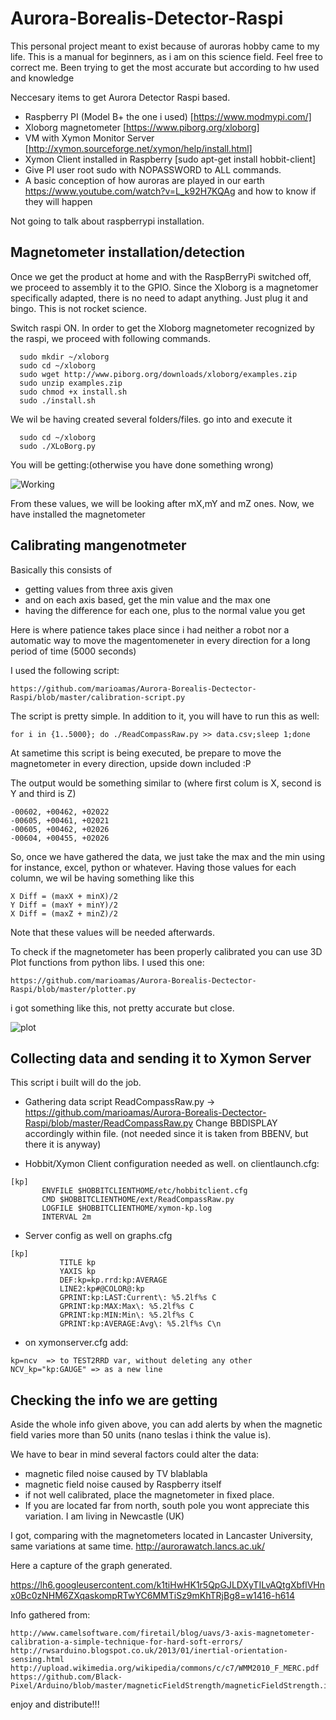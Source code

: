 # Aurora-Borealis-Detector-Raspi
This personal project meant to exist because of auroras hobby came to my life.
This is a manual for beginners, as i am on this science field. Feel free to correct me. Been trying to get the most accurate but according to hw used and knowledge

Neccesary items to get Aurora Detector Raspi based. 
- Raspberry PI (Model B+ the one i used) [https://www.modmypi.com/]
- Xloborg magnetometer [https://www.piborg.org/xloborg]
- VM with Xymon Monitor Server [http://xymon.sourceforge.net/xymon/help/install.html]
- Xymon Client installed in Raspberry [sudo apt-get install hobbit-client]
- Give PI user root sudo with NOPASSWORD to ALL commands.
- A basic conception of how auroras are played in our earth https://www.youtube.com/watch?v=L_k92H7KQAg and how to know if they will happen

Not going to talk about raspberrypi installation.

## Magnetometer installation/detection ##

Once we get the product at home and with the RaspBerryPi switched off, we proceed to assembly it to the GPIO. 
Since the Xloborg is a magnetomer specifically adapted, there is no need to adapt anything. Just plug it and bingo.
This is not rocket science.

Switch raspi ON.
In order to get the Xloborg magnetometer recognized by the raspi, we proceed with following commands.
```
  sudo mkdir ~/xloborg
  sudo cd ~/xloborg
  sudo wget http://www.piborg.org/downloads/xloborg/examples.zip
  sudo unzip examples.zip
  sudo chmod +x install.sh
  sudo ./install.sh
```

We wil be having created several folders/files.
go into and execute it
````
  sudo cd ~/xloborg
  sudo ./XLoBorg.py
````

You will be getting:(otherwise you have done something wrong)

![Working](https://www.piborg.org/images/XLoBorg/example-test.png)


From these values, we will be looking after mX,mY and mZ ones.
Now, we have installed the magnetometer

## Calibrating mangenotmeter ##

Basically this consists of 

 - getting values from three axis given
 - and on each axis based, get the min value and  the max one
 - having the difference for each one, plus to the normal value you get

Here is where patience takes place since i had neither a robot nor a automatic way to move the magentomeneter in every direction for a long period of time (5000 seconds)

I used the following script: 
```
https://github.com/marioamas/Aurora-Borealis-Dectector-Raspi/blob/master/calibration-script.py
````
The script is pretty simple. In addition to it, you will have to run this as well:

````
for i in {1..5000}; do ./ReadCompassRaw.py >> data.csv;sleep 1;done
````
At sametime  this script is being executed, be prepare to move the magnetometer in every direction, upside down included :P

The output would be something similar to (where first colum is X, second is Y and third is Z)
````
-00602, +00462, +02022
-00605, +00461, +02021
-00605, +00462, +02026
-00604, +00455, +02026
````

So, once we have gathered the data, we just take the max and the min using for instance, excel, python or whatever.
Having those values for each column, we wil be having something like this

```
X Diff = (maxX + minX)/2
Y Diff = (maxY + minY)/2
X Diff = (maxZ + minZ)/2
```
Note that these values will be needed afterwards.

To check if the magnetometer has been properly calibrated you can use 3D Plot functions from python libs.
I used this one:
````
https://github.com/marioamas/Aurora-Borealis-Dectector-Raspi/blob/master/plotter.py
````
i got something like this, not pretty accurate but close.

![plot](https://lh5.googleusercontent.com/58bbgKlwBJU1NIA5WbtTKI_1flaWXcNetQ7MJvfwruFADI2t2dkUC7L8YZP8H3ItrdTPfWg_NHB9nqh5oJPnRxvcjyWpWTUJ=w1890-h805)

## Collecting data and sending it to Xymon Server  ##

This script i built will do the job.
- Gathering data script
  ReadCompassRaw.py -> https://github.com/marioamas/Aurora-Borealis-Dectector-Raspi/blob/master/ReadCompassRaw.py
  Change BBDISPLAY accordingly within file. (not needed since it is taken from BBENV, but there it is anyway)

- Hobbit/Xymon Client configuration needed as well.
 on clientlaunch.cfg:
 ````
 [kp]
        ENVFILE $HOBBITCLIENTHOME/etc/hobbitclient.cfg
        CMD $HOBBITCLIENTHOME/ext/ReadCompassRaw.py
        LOGFILE $HOBBITCLIENTHOME/xymon-kp.log
        INTERVAL 2m
````
- Server config as well
on graphs.cfg
````
[kp]
           TITLE kp
           YAXIS kp
           DEF:kp=kp.rrd:kp:AVERAGE
           LINE2:kp#@COLOR@:kp
           GPRINT:kp:LAST:Current\: %5.2lf%s C
           GPRINT:kp:MAX:Max\: %5.2lf%s C
           GPRINT:kp:MIN:Min\: %5.2lf%s C
           GPRINT:kp:AVERAGE:Avg\: %5.2lf%s C\n
````
- on xymonserver.cfg add:

````
kp=ncv  => to TEST2RRD var, without deleting any other
NCV_kp="kp:GAUGE" => as a new line

````


## Checking the info we are getting ##

Aside the whole info given above, you can add alerts by when the magnetic field varies more than 50 units (nano teslas i think the value is). 

We have to bear in mind several factors could alter the data:

- magnetic filed noise caused by TV blablabla
- magnetic field noise caused by Raspberry itself
- if not well calibrated, place the magnetometer in fixed place.
- If you are located far from north, south pole you wont appreciate this variation. I am living in Newcastle (UK)

I got, comparing with the magnetometers located in Lancaster University, same variations at same time. http://aurorawatch.lancs.ac.uk/

Here a capture of the graph generated.

https://lh6.googleusercontent.com/k1tiHwHK1r5QpGJLDXyTILvAQtgXbflVHnx0Bc0zNHM6ZXqaskompRTwYC6MMTiSz9mKhTRjBg8=w1416-h614


Info gathered from:
````
http://www.camelsoftware.com/firetail/blog/uavs/3-axis-magnetometer-calibration-a-simple-technique-for-hard-soft-errors/
http://rwsarduino.blogspot.co.uk/2013/01/inertial-orientation-sensing.html
http://upload.wikimedia.org/wikipedia/commons/c/c7/WMM2010_F_MERC.pdf
https://github.com/Black-Pixel/Arduino/blob/master/magneticFieldStrength/magneticFieldStrength.ino
````

enjoy and distribute!!!
